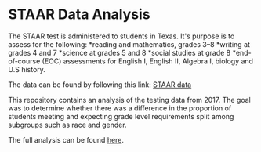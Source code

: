 # STAAR Data Analysis 

The STAAR test is administered to students in Texas.  It's purpose is to assess for the following:
*reading and mathematics, grades 3–8
*writing at grades 4 and 7
*science at grades 5 and 8
*social studies at grade 8
*end-of-course (EOC) assessments for English I, English II, Algebra I, biology and U.S history.

The data can be found by following this link:
[STAAR data](https://tea.texas.gov/student.assessment/staar/aggregate/)

This repository contains an analysis of the testing data from 2017.  The goal was to determine whether there was a difference in the proportion of students meeting and expecting grade level requirements split among subgroups such as race and gender.  

The full analysis can be found [here](https://github.com/BradTombers/Teaching-Trust/blob/master/STAAR_Analysis.ipynb).

